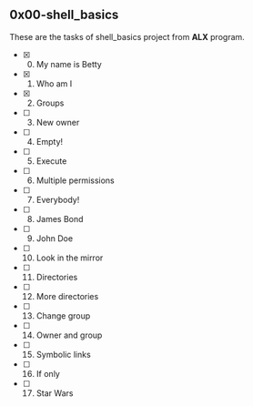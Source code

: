 ## 0x00-shell_basics

These are the tasks of shell_basics project from **ALX** program.

- [x] 0. My name is Betty
- [x] 1. Who am I
- [x] 2. Groups
- [ ] 3. New owner
- [ ] 4. Empty!
- [ ] 5. Execute
- [ ] 6. Multiple permissions
- [ ] 7. Everybody!
- [ ] 8. James Bond
- [ ] 9. John Doe
- [ ] 10. Look in the mirror
- [ ] 11. Directories
- [ ] 12. More directories
- [ ] 13. Change group
- [ ] 14. Owner and group
- [ ] 15. Symbolic links
- [ ] 16. If only
- [ ] 17. Star Wars

